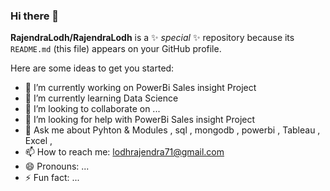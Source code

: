 ### Hi there 👋


**RajendraLodh/RajendraLodh** is a ✨ _special_ ✨ repository because its `README.md` (this file) appears on your GitHub profile.

Here are some ideas to get you started:

- 🔭 I’m currently working on PowerBi Sales insight Project  
- 🌱 I’m currently learning Data Science 
- 👯 I’m looking to collaborate on ...
- 🤔 I’m looking for help with PowerBi Sales insight Project  
- 💬 Ask me about Pyhton & Modules , sql , mongodb , powerbi , Tableau , Excel , 
- 📫 How to reach me: lodhrajendra71@gmail.com 
- 😄 Pronouns: ...
- ⚡ Fun fact: ...

